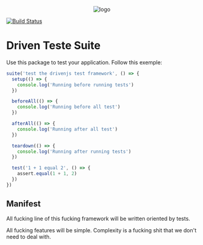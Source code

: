 <p align="center">
  <img src="https://cdn.rawgit.com/carlosmaniero/driven.js/63355b8175f7f6d6a6cb3cdb58d05793e7074ca0/assets/img/logo.svg" alt="logo">
</p>

[![Build Status](https://travis-ci.org/drivenjs/driven-test.svg?branch=master)](https://travis-ci.org/drivenjs/driven-test)

# Driven Teste Suite

Use this package to test your application. Follow this exemple:

```js
suite('test the drivenjs test framework', () => {
  setup(() => {
    console.log('Running before running tests')
  })

  beforeAll(() => {
    console.log('Running before all test')
  })

  afterAll(() => {
    console.log('Running after all test')
  })

  teardown(() => {
    console.log('Running after running tests')
  })

  test('1 + 1 equal 2', () => {
    assert.equal(1 + 1, 2)
  })
})
```

## Manifest

All fucking line of this fucking framework will be written oriented by tests.

All fucking features will be simple.
Complexity is a fucking shit that we don't need to deal with.
